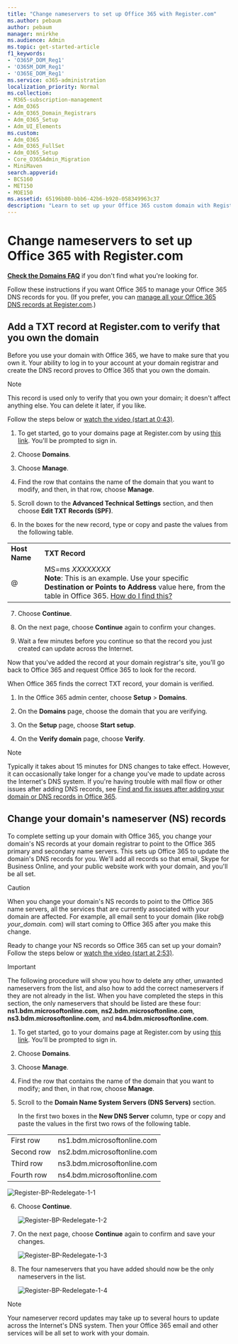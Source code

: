 ```yaml
---
title: "Change nameservers to set up Office 365 with Register.com"
ms.author: pebaum
author: pebaum
manager: mnirkhe
ms.audience: Admin
ms.topic: get-started-article
f1_keywords:
- 'O365P_DOM_Reg1'
- 'O365M_DOM_Reg1'
- 'O365E_DOM_Reg1'
ms.service: o365-administration
localization_priority: Normal
ms.collection: 
- M365-subscription-management
- Adm_O365
- Adm_O365_Domain_Registrars
- Adm_O365_Setup
- Adm_UI_Elements
ms.custom:
- Adm_O365
- Adm_O365_FullSet
- Adm_O365_Setup
- Core_O365Admin_Migration
- MiniMaven
search.appverid:
- BCS160
- MET150
- MOE150
ms.assetid: 65196b80-bbb6-42b6-b920-058349963c37
description: "Learn to set up your Office 365 custom domain with Register.com if you want Office 365 to manage your DNS records. "
---
```


# Change nameservers to set up Office 365 with Register.com

 **[Check the Domains FAQ](../setup/domains-faq.md)** if you don't find what you're looking for. 
  
Follow these instructions if you want Office 365 to manage your Office 365 DNS records for you. (If you prefer, you can [manage all your Office 365 DNS records at Register.com](create-dns-records-at-register-com.md).)
  
## Add a TXT record at Register.com to verify that you own the domain

Before you use your domain with Office 365, we have to make sure that you own it. Your ability to log in to your account at your domain registrar and create the DNS record proves to Office 365 that you own the domain.
  
> [!NOTE]
> This record is used only to verify that you own your domain; it doesn't affect anything else. You can delete it later, if you like. 
  
Follow the steps below or [watch the video (start at 0:43)](https://support.office.com/en-us/article/Video-Change-nameservers-to-set-up-Office-365-with-Register-com-eeb5935f-52bf-4f8d-8cc5-8d6899b07d4b?ui=en-US&amp;rs=en-US&amp;ad=US).
  
1. To get started, go to your domains page at Register.com by using [this link](https://www.register.com/myaccount/). You'll be prompted to sign in.
    
2. Choose **Domains**.
    
3. Choose **Manage**.
    
4. Find the row that contains the name of the domain that you want to modify, and then, in that row, choose **Manage**.
    
5. Scroll down to the **Advanced Technical Settings** section, and then choose **Edit TXT Records (SPF)**.
    
6. In the boxes for the new record, type or copy and paste the values from the following table.
    
|||
|:-----|:-----|
|**Host Name** <br/> |**TXT Record** <br/> |
|@  <br/> |MS=ms *XXXXXXXX*  <br/> **Note**: This is an example. Use your specific **Destination or Points to Address** value here, from the table in Office 365. [How do I find this?](../get-help-with-domains/information-for-dns-records.md)          |
   
7. Choose **Continue**.
    
8. On the next page, choose **Continue** again to confirm your changes. 
    
9. Wait a few minutes before you continue so that the record you just created can update across the Internet.
    
Now that you've added the record at your domain registrar's site, you'll go back to Office 365 and request Office 365 to look for the record.
  
When Office 365 finds the correct TXT record, your domain is verified.
  
1. In the Office 365 admin center, choose **Setup** \> **Domains**.
    
2. On the **Domains** page, choose the domain that you are verifying. 
    
3. On the **Setup** page, choose **Start setup**.
    
4. On the **Verify domain** page, choose **Verify**.
    
> [!NOTE]
> Typically it takes about 15 minutes for DNS changes to take effect. However, it can occasionally take longer for a change you've made to update across the Internet's DNS system. If you're having trouble with mail flow or other issues after adding DNS records, see [Find and fix issues after adding your domain or DNS records in Office 365](../get-help-with-domains/find-and-fix-issues.md). 
  
## Change your domain's nameserver (NS) records
<a name="BKMK_nameservers"> </a>

To complete setting up your domain with Office 365, you change your domain's NS records at your domain registrar to point to the Office 365 primary and secondary name servers. This sets up Office 365 to update the domain's DNS records for you. We'll add all records so that email, Skype for Business Online, and your public website work with your domain, and you'll be all set.
  
> [!CAUTION]
> When you change your domain's NS records to point to the Office 365 name servers, all the services that are currently associated with your domain are affected. For example, all email sent to your domain (like rob@ *your_domain.*  com) will start coming to Office 365 after you make this change.
  
Ready to change your NS records so Office 365 can set up your domain? Follow the steps below or [watch the video (start at 2:53)](https://support.office.com/en-us/article/Video-Change-nameservers-to-set-up-Office-365-with-Register-com-eeb5935f-52bf-4f8d-8cc5-8d6899b07d4b?ui=en-US&amp;rs=en-US&amp;ad=US).
  
> [!IMPORTANT]
> The following procedure will show you how to delete any other, unwanted nameservers from the list, and also how to add the correct nameservers if they are not already in the list. When you have completed the steps in this section, the only nameservers that should be listed are these four: **ns1.bdm.microsoftonline.com**, **ns2.bdm.microsoftonline.com**, **ns3.bdm.microsoftonline.com**, and **ns4.bdm.microsoftonline.com**.
  
1. To get started, go to your domains page at Register.com by using [this link](https://www.register.com/myaccount/). You'll be prompted to sign in.
    
2. Choose **Domains**.
    
3. Choose **Manage**.
    
4. Find the row that contains the name of the domain that you want to modify; and then, in that row, choose **Manage**.
    
5. Scroll to the **Domain Name System Servers (DNS Servers)** section. 
    
    In the first two boxes in the **New DNS Server** column, type or copy and paste the values in the first two rows of the following table. 
    
|||
|:-----|:-----|
|First row  <br/> |ns1.bdm.microsoftonline.com  <br/> |
|Second row  <br/> |ns2.bdm.microsoftonline.com  <br/> |
|Third row  <br/> |ns3.bdm.microsoftonline.com  <br/> |
|Fourth row  <br/> |ns4.bdm.microsoftonline.com  <br/> |
   
![Register-BP-Redelegate-1-1](../media/037e14af-0468-42d8-9fa0-adfd3ce6ada6.png)
  
6. Choose **Continue**.
    
    ![Register-BP-Redelegate-1-2](../media/4227a889-e8bf-4be5-a8b8-798d166e04a5.png)
  
7. On the next page, choose **Continue** again to confirm and save your changes. 
    
    ![Register-BP-Redelegate-1-3](../media/929413a5-bfff-4e8a-8e96-18d0f1d10bbe.png)
  
8. The four nameservers that you have added should now be the only nameservers in the list.
    
    ![Register-BP-Redelegate-1-4](../media/5618e0a2-ef28-4795-b2d3-2f8df9f4077b.png)
  
> [!NOTE]
> Your nameserver record updates may take up to several hours to update across the Internet's DNS system. Then your Office 365 email and other services will be all set to work with your domain. 
